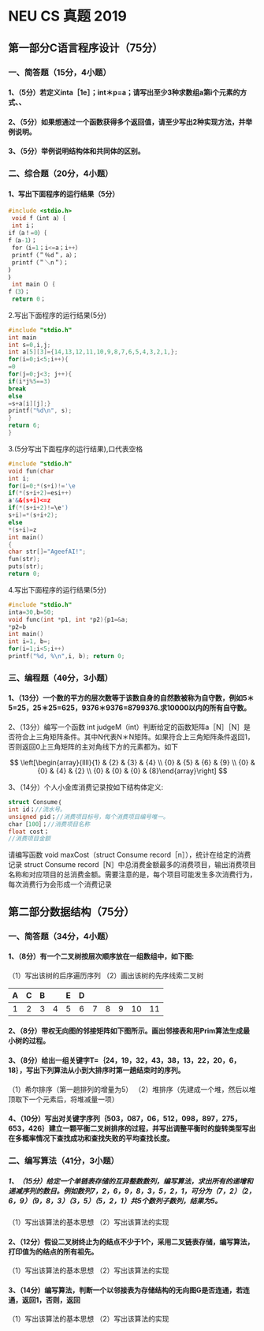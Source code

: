 # NEU CS 真题 2019

## 第一部分C语言程序设计（75分）

### 一、简答题（15分，4小题）

#### 1、（5分）若定义inta［1e］；int＊p=a；请写出至少3种求数组a第i个元素的方式、、

#### 2、（5分）如果想通过一个函数获得多个返回值，请至少写出2种实现方法，并举例说明。

#### 3、（5分）举例说明结构体和共同体的区别。

### 二、综合题（20分，4小题）

#### 1、写出下面程序的运行结果（5分）
```c
#include <stdio.h>
 void f（int a）｛
 int i；
if（a！=0）｛
f（a-1）；
 for（i=1；i<=a；i++）
 printf（＂％d＂，a）；
 printf（＂＼n＂）；
｝
｝
 int main（）｛
f（3）；
 return 0；
```

2.写出下面程序的运行结果(5分)
```c
#include "stdio.h"
int main
int s=0,i,j;
int a[5][3]={14,13,12,11,10,9,8,7,6,5,4,3,2,1,};
for(i=0;i<5;i++){
=0
for(j=0;j<3; j++){
if(i*j%5==3)
break
else
=s+a[i][j];}
printf("%d\n", s);
}
return 6;
}
```

3.(5分写出下面程序的运行结果),口代表空格 
```c
#include "stdio.h"
void fun(char
int i;
for(i=0;*(s+i)!='\e
if(*(s+i+2)=esi++)
a'&&(s+i)<=z
if(*(s+i+2)!=\e')
s+i)=*(s+i+2);
else
*(s+i)=z
int main()
{
char str[]="AgeefAI!";
fun(str);
puts(str);
return 0;
```

4.写出下面程序的运行结果(5分) 
```c
#include "stdio.h"
inta=30,b=50;
void func(int *p1, int *p2){p1=&a;
*p2=b
int main()
int i=1, b=;
for(i=1;i<5;i++)
printf("%d, %\n",i, b); return 0;
``` 
 
### 三、编程题（4θ分，3小题）

#### 1、（13分）一个数的平方的层次数等于该数自身的自然数被称为自守数，例如5＊5=25，25＊25=625，9376＊9376=8799376.求10000以内的所有自守数。

2、（13分）编写一个函数 int judgeM（int）判断给定的函数矩阵a［N］［N］是否符合上三角矩阵条件。其中N代表N＊N矩阵。如果符合上三角矩阵条件返回1，否则返回0上三角矩阵的主对角线下方的元素都为。如下

$$
\left[\begin{array}{llll}{1} & {2} & {3} & {4} \\ {0} & {5} & {6} & {9} \\ {0} & {0} & {4} & {2} \\ {0} & {0} & {0} & {8}\end{array}\right]
$$


3、（14分）个人小金库消费记录按如下结构体定义:
```c
struct Consume｛
int id；//流水号。
unsigned pid；//消费项目标号，每个消费项目编号唯一。
char［100］；//消费项目名称
float cost；
//消费项目金额
```
请编写函数 void maxCost（struct Consume record［n］），统计在给定的消费记录 struct Consume record［N］中总消费金额最多的消费项目，输出消费项目名称和对应项目的总消费金额。需要注意的是，每个项目可能发生多次消费行为，每次消费行为会形成一个消费记录

## 第二部分数据结构（75分）

### 一、简答题（34分，4小题）

#### 1、（8分）有一个二叉树按层次顺序放在一组数组中，如下图:

（1）写出该树的后序遍历序列
（2）画出该树的先序线索二叉树

|A|C|B||E|D||||||
|:--:|:--:|:--:|:--:|:--:|:--:|:--:|:--:|:--:|:--:|:--:|
|1|2|3|4|5|6|7|8|9|10|11|

#### 2、（8分）带权无向图的邻接矩阵如下图所示。画出邻接表和用Prim算法生成最小树的过程。

#### 3、（8分）给出一组关键字T=｛24，19，32，43，38，13，22，20，6，18｝，写出下列算法从小到大排序时第一趟结束时的序列。

（1）希尔排序（第一趟排列的增量为5）
（2）堆排序（先建成一个堆，然后以堆顶取下一个元素后，将堆减量一项）

#### 4、（10分）写出对关键字序列｛503，087，06，512，098，897，275，653，426｝建立一颗平衡二叉树排序的过程，并写出调整平衡时的旋转类型写出在多概率情况下查找成功和查找失败的平均查找长度。


### 二、编写算法（41分，3小题）


##### 1、（15分）给定一个单链表存储的互异整数数列，编写算法，求出所有的递增和递减序列的数目。例如数列7，2，6，9，8，3，5，2，1，可分为（7，2）（2，6，9）（9，8，3）（3，5）（5，2，1）共5个数列子数列，结果为5。

（1）写出该算法的基本思想
（2）写出该算法的实现


#### 2、（12分）假设二叉树终止为的结点不少于1个，采用二叉链表存储，编写算法，打印值为的结点的所有祖先。

（1）写出该算法的基本思想
（2）写出该算法的实现

#### 3、（14分）编写算法，判断一个以邻接表为存储结构的无向图G是否连通，若连通，返回1，否则，返回

（1）写出该算法的基本思想
（2）写出该算法的实现












